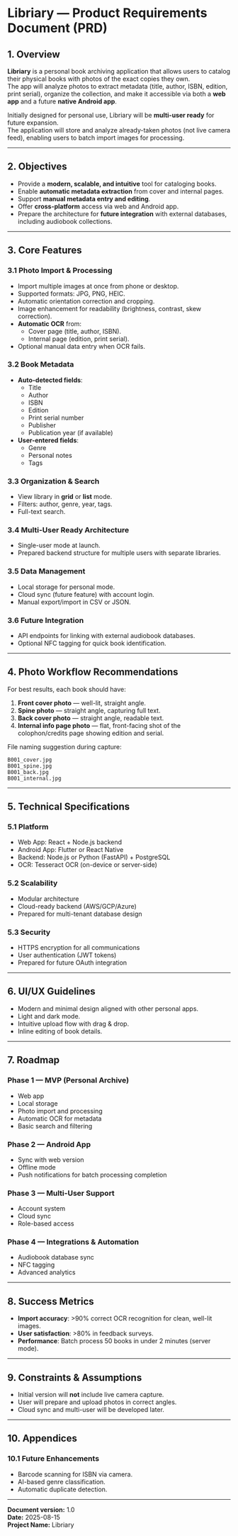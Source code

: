
# Libriary — Product Requirements Document (PRD)

## 1. Overview

**Libriary** is a personal book archiving application that allows users to catalog their physical books with photos of the exact copies they own.  
The app will analyze photos to extract metadata (title, author, ISBN, edition, print serial), organize the collection, and make it accessible via both a **web app** and a future **native Android app**.

Initially designed for personal use, Libriary will be **multi-user ready** for future expansion.  
The application will store and analyze already-taken photos (not live camera feed), enabling users to batch import images for processing.

---

## 2. Objectives

- Provide a **modern, scalable, and intuitive** tool for cataloging books.
- Enable **automatic metadata extraction** from cover and internal pages.
- Support **manual metadata entry and editing**.
- Offer **cross-platform** access via web and Android app.
- Prepare the architecture for **future integration** with external databases, including audiobook collections.

---

## 3. Core Features

### 3.1 Photo Import & Processing
- Import multiple images at once from phone or desktop.
- Supported formats: JPG, PNG, HEIC.
- Automatic orientation correction and cropping.
- Image enhancement for readability (brightness, contrast, skew correction).
- **Automatic OCR** from:
  - Cover page (title, author, ISBN).
  - Internal page (edition, print serial).
- Optional manual data entry when OCR fails.

### 3.2 Book Metadata
- **Auto-detected fields**:
  - Title
  - Author
  - ISBN
  - Edition
  - Print serial number
  - Publisher
  - Publication year (if available)
- **User-entered fields**:
  - Genre
  - Personal notes
  - Tags

### 3.3 Organization & Search
- View library in **grid** or **list** mode.
- Filters: author, genre, year, tags.
- Full-text search.

### 3.4 Multi-User Ready Architecture
- Single-user mode at launch.
- Prepared backend structure for multiple users with separate libraries.

### 3.5 Data Management
- Local storage for personal mode.
- Cloud sync (future feature) with account login.
- Manual export/import in CSV or JSON.

### 3.6 Future Integration
- API endpoints for linking with external audiobook databases.
- Optional NFC tagging for quick book identification.

---

## 4. Photo Workflow Recommendations

For best results, each book should have:

1. **Front cover photo** — well-lit, straight angle.
2. **Spine photo** — straight angle, capturing full text.
3. **Back cover photo** — straight angle, readable text.
4. **Internal info page photo** — flat, front-facing shot of the colophon/credits page showing edition and serial.

File naming suggestion during capture:
```
B001_cover.jpg
B001_spine.jpg
B001_back.jpg
B001_internal.jpg
```

---

## 5. Technical Specifications

### 5.1 Platform
- Web App: React + Node.js backend
- Android App: Flutter or React Native
- Backend: Node.js or Python (FastAPI) + PostgreSQL
- OCR: Tesseract OCR (on-device or server-side)

### 5.2 Scalability
- Modular architecture
- Cloud-ready backend (AWS/GCP/Azure)
- Prepared for multi-tenant database design

### 5.3 Security
- HTTPS encryption for all communications
- User authentication (JWT tokens)
- Prepared for future OAuth integration

---

## 6. UI/UX Guidelines
- Modern and minimal design aligned with other personal apps.
- Light and dark mode.
- Intuitive upload flow with drag & drop.
- Inline editing of book details.

---

## 7. Roadmap

### Phase 1 — MVP (Personal Archive)
- Web app
- Local storage
- Photo import and processing
- Automatic OCR for metadata
- Basic search and filtering

### Phase 2 — Android App
- Sync with web version
- Offline mode
- Push notifications for batch processing completion

### Phase 3 — Multi-User Support
- Account system
- Cloud sync
- Role-based access

### Phase 4 — Integrations & Automation
- Audiobook database sync
- NFC tagging
- Advanced analytics

---

## 8. Success Metrics
- **Import accuracy**: >90% correct OCR recognition for clean, well-lit images.
- **User satisfaction**: >80% in feedback surveys.
- **Performance**: Batch process 50 books in under 2 minutes (server mode).

---

## 9. Constraints & Assumptions
- Initial version will **not** include live camera capture.
- User will prepare and upload photos in correct angles.
- Cloud sync and multi-user will be developed later.

---

## 10. Appendices

### 10.1 Future Enhancements
- Barcode scanning for ISBN via camera.
- AI-based genre classification.
- Automatic duplicate detection.

---

**Document version:** 1.0  
**Date:** 2025-08-15  
**Project Name:** Libriary
